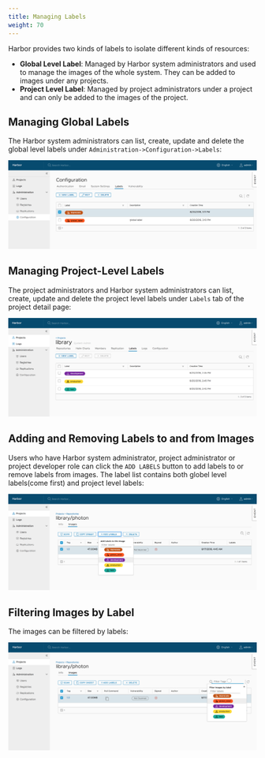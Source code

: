 ```yaml
---
title: Managing Labels
weight: 70
---
```


Harbor provides two kinds of labels to isolate different kinds of resources:

- **Global Level Label**: Managed by Harbor system administrators and used to manage the images of the whole system. They can be added to images under any projects.
- **Project Level Label**: Managed by project administrators under a project and can only be added to the images of the project.

## Managing Global Labels

The Harbor system administrators can list, create, update and delete the global level labels under `Administration->Configuration->Labels`:

![manage global level labels](../../img/manage-global-level-labels.png)

## Managing Project-Level Labels

The project administrators and Harbor system administrators can list, create, update and delete the project level labels under `Labels` tab of the project detail page:

![manage project level labels](../../img/manage-project-level-labels.png)

## Adding and Removing Labels to and from Images

Users who have Harbor system administrator, project administrator or project developer role can click the `ADD LABELS` button to add labels to or remove labels from images. The label list contains both globel level labels(come first) and project level labels:

![add labels to images](../../img/add-labels-to-images.png)

## Filtering Images by Label

The images can be filtered by labels:

![filter images by labels](../../img/filter-images-by-label.png)
